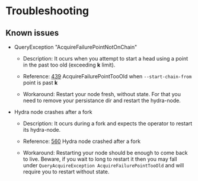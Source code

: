 # Troubleshooting

## Known issues

- QueryException "AcquireFailurePointNotOnChain"

    + Description: It ocurs when you attempt to start a head using a point in the past too old (exceeding **k** limit).

    + Reference: [439](https://github.com/input-output-hk/hydra/issues/439) AcquireFailurePointTooOld when `--start-chain-from` point is past **k**

    + Workaround: Restart your node fresh, without state. For that you need to remove your persistance dir and restart the hydra-node.

- Hydra node crashes after a fork

    + Description: It ocurs during a fork and expects the operator to restart its hydra-node.

    + Reference: [560](https://github.com/input-output-hk/hydra/issues/560) Hydra node crashed after a fork
    
    + Workaround: Restarting your node should be enough to come back to live. Beware, if you wait to long to restart it then you may fall under `QueryAcquireException AcquireFailurePointTooOld` and will require you to restart without state.
